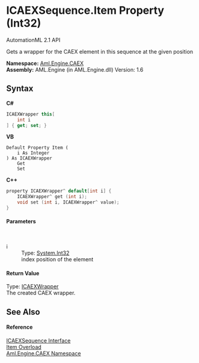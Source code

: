 # ICAEXSequence.Item Property (Int32)
AutomationML 2.1 API 

Gets a wrapper for the CAEX element in this sequence at the given position

**Namespace:**&nbsp;<a href="N_Aml_Engine_CAEX">Aml.Engine.CAEX</a><br />**Assembly:**&nbsp;AML.Engine (in AML.Engine.dll) Version: 1.6

## Syntax

**C#**<br />
``` C#
ICAEXWrapper this[
	int i
] { get; set; }
```

**VB**<br />
``` VB
Default Property Item ( 
	i As Integer
) As ICAEXWrapper
	Get
	Set
```

**C++**<br />
``` C++
property ICAEXWrapper^ default[int i] {
	ICAEXWrapper^ get (int i);
	void set (int i, ICAEXWrapper^ value);
}
```


#### Parameters
&nbsp;<dl><dt>i</dt><dd>Type: <a href="https://docs.microsoft.com/dotnet/api/system.int32" target="_parent" rel="noopener noreferrer">System.Int32</a><br />index position of the element</dd></dl>

#### Return Value
Type: <a href="T_Aml_Engine_CAEX_ICAEXWrapper">ICAEXWrapper</a><br />The created CAEX wrapper.

## See Also


#### Reference
<a href="T_Aml_Engine_CAEX_ICAEXSequence">ICAEXSequence Interface</a><br /><a href="Overload_Aml_Engine_CAEX_ICAEXSequence_Item">Item Overload</a><br /><a href="N_Aml_Engine_CAEX">Aml.Engine.CAEX Namespace</a><br />